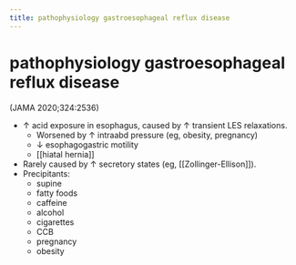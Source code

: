 ```yaml
---
title: pathophysiology gastroesophageal reflux disease
---
```


# pathophysiology gastroesophageal reflux disease

(JAMA 2020;324:2536)

- ↑ acid exposure in esophagus, caused by ↑ transient LES relaxations.
  - Worsened by ↑ intraabd pressure (eg, obesity, pregnancy)
  - ↓ esophagogastric motility
  - [[hiatal hernia]]
- Rarely caused by ↑ secretory states (eg, [[Zollinger-Ellison]]).
- Precipitants:
  - supine
  - fatty foods
  - caffeine
  - alcohol
  - cigarettes
  - CCB
  - pregnancy
  - obesity
